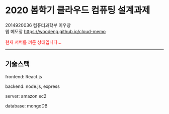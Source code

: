 2020 봄학기 클라우드 컴퓨팅 설계과제
================
2014920036 컴퓨터과학부 이우창\
웹 메모장 
https://woodeng.github.io/cloud-memo

<span style="color:red">현재 서버를 꺼둔 상태입니다...</span>

____________

기술스택
------------------
frontend: React.js

backend: node.js, express

server: amazon ec2

database: mongoDB
